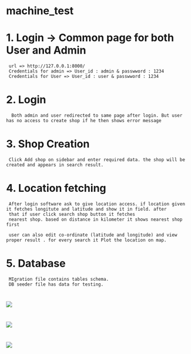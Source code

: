 # machine_test

# 1. Login -> Common page for both User and Admin 
     url => http://127.0.0.1:8000/
     Credentials for admin => User_id : admin & passwword : 1234
     Credentials for User => User_id : user & passwword : 1234
     
# 2.  Login
      Both admin and user redirected to same page after login. But user has no access to create shop if he then shows error message 

# 3. Shop Creation 
     Click Add shop on sidebar and enter required data. the shop will be created and appears in search result.

# 4. Location fetching 
     After login software ask to give location access. if location given it fetches longitute and latitude and show it in field. after 
     that if user click search shop button it fetches 
     nearest shop. based on distance in kilometer it shows nearest shop first

     user can also edit co-ordinate (latitude and longitude) and view proper result . for every search it Plot the location on map.

# 5. Database
     MIgration file contains tables schema.
     DB seeder file has data for testing.
     
# <img src="https://github.com/tekwing/machine_test/assets/166939239/fa0d02d9-afda-4951-b900-6bf91cca931d">
# <img src="https://github.com/tekwing/machine_test/assets/166939239/c72a309d-8859-4521-8a1c-c15616cab7cd">
# <img src="https://github.com/tekwing/machine_test/assets/166939239/d59a4fb5-b80d-4c3d-a01c-9788a874f5fc">





